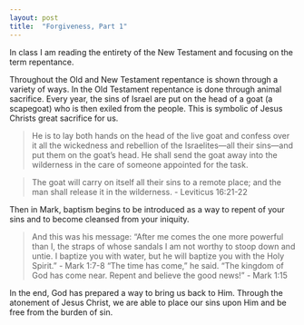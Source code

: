 ```yaml
---
layout: post
title:  "Forgiveness, Part 1"
---
```


In class I am reading the entirety of the New Testament and focusing on the term repentance. 

Throughout the Old and New Testament repentance is shown through a variety of ways. In the Old Testament repentance is done through animal sacrifice. Every year, the sins of Israel are put on the head of a goat (a scapegoat) who is then exiled from the people. This is symbolic of Jesus Christs great sacrifice for us.

>He is to lay both hands on the head of the live goat and confess over it all the wickedness and rebellion of the Israelites—all their sins—and put them on the goat’s head. He shall send the goat away into the wilderness in the care of someone appointed for the task.  

> The goat will carry on itself all their sins  to a remote place; and the man shall release it in the wilderness. - Leviticus 16:21-22

Then in Mark, baptism begins to be introduced as a way to repent of your sins and to become cleansed from your iniquity.

> And this was his message: “After me comes the one more powerful than I, the straps of whose sandals I am not worthy to stoop down and untie. I baptize you with water, but he will baptize you with the Holy Spirit.” - Mark 1:7-8
> “The time has come,” he said. “The kingdom of God has come near. Repent and believe the good news!” - Mark 1:15

In the end, God has prepared a way to bring us back to Him. Through the atonement of Jesus Christ, we are able to place our sins upon Him and be free from the burden of sin.
